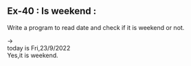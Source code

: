 ## Ex-40 : Is weekend :  
Write a program to read date and check if it is weekend or not.  

->  
today is Fri,23/9/2022  
Yes,it is weekend.  
